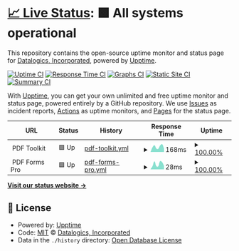 # [📈 Live Status](https://status.pdfrest.com): <!--live status--> **🟩 All systems operational**

This repository contains the open-source uptime monitor and status page for [Datalogics, Incorporated](https://www.datalogics.com), powered by [Upptime](https://github.com/upptime/upptime).

[![Uptime CI](https://github.com/datalogics/pdfRest-Status-Page/workflows/Uptime%20CI/badge.svg)](https://github.com/datalogics/pdfRest-Status-Page/actions?query=workflow%3A%22Uptime+CI%22)
[![Response Time CI](https://github.com/datalogics/pdfRest-Status-Page/workflows/Response%20Time%20CI/badge.svg)](https://github.com/datalogics/pdfRest-Status-Page/actions?query=workflow%3A%22Response+Time+CI%22)
[![Graphs CI](https://github.com/datalogics/pdfRest-Status-Page/workflows/Graphs%20CI/badge.svg)](https://github.com/datalogics/pdfRest-Status-Page/actions?query=workflow%3A%22Graphs+CI%22)
[![Static Site CI](https://github.com/datalogics/pdfRest-Status-Page/workflows/Static%20Site%20CI/badge.svg)](https://github.com/datalogics/pdfRest-Status-Page/actions?query=workflow%3A%22Static+Site+CI%22)
[![Summary CI](https://github.com/datalogics/pdfRest-Status-Page/workflows/Summary%20CI/badge.svg)](https://github.com/datalogics/pdfRest-Status-Page/actions?query=workflow%3A%22Summary+CI%22)

With [Upptime](https://upptime.js.org), you can get your own unlimited and free uptime monitor and status page, powered entirely by a GitHub repository. We use [Issues](https://github.com/datalogics/pdfRest-Status-Page/issues) as incident reports, [Actions](https://github.com/datalogics/pdfRest-Status-Page/actions) as uptime monitors, and [Pages](https://status.pdfrest.com) for the status page.

<!--start: status pages-->
<!-- This summary is generated by Upptime (https://github.com/upptime/upptime) -->
<!-- Do not edit this manually, your changes will be overwritten -->
<!-- prettier-ignore -->
| URL | Status | History | Response Time | Uptime |
| --- | ------ | ------- | ------------- | ------ |
| <img alt="" src="https://icons.duckduckgo.com/ip3/null.ico" height="13"> PDF Toolkit | 🟩 Up | [pdf-toolkit.yml](https://github.com/datalogics/pdfRest-Status-Page/commits/HEAD/history/pdf-toolkit.yml) | <details><summary><img alt="Response time graph" src="./graphs/pdf-toolkit/response-time-week.png" height="20"> 168ms</summary><br><a href="https://status.pdfrest.com/history/pdf-toolkit"><img alt="Response time 192" src="https://img.shields.io/endpoint?url=https%3A%2F%2Fraw.githubusercontent.com%2Fdatalogics%2FpdfRest-Status-Page%2FHEAD%2Fapi%2Fpdf-toolkit%2Fresponse-time.json"></a><br><a href="https://status.pdfrest.com/history/pdf-toolkit"><img alt="24-hour response time 114" src="https://img.shields.io/endpoint?url=https%3A%2F%2Fraw.githubusercontent.com%2Fdatalogics%2FpdfRest-Status-Page%2FHEAD%2Fapi%2Fpdf-toolkit%2Fresponse-time-day.json"></a><br><a href="https://status.pdfrest.com/history/pdf-toolkit"><img alt="7-day response time 168" src="https://img.shields.io/endpoint?url=https%3A%2F%2Fraw.githubusercontent.com%2Fdatalogics%2FpdfRest-Status-Page%2FHEAD%2Fapi%2Fpdf-toolkit%2Fresponse-time-week.json"></a><br><a href="https://status.pdfrest.com/history/pdf-toolkit"><img alt="30-day response time 192" src="https://img.shields.io/endpoint?url=https%3A%2F%2Fraw.githubusercontent.com%2Fdatalogics%2FpdfRest-Status-Page%2FHEAD%2Fapi%2Fpdf-toolkit%2Fresponse-time-month.json"></a><br><a href="https://status.pdfrest.com/history/pdf-toolkit"><img alt="1-year response time 192" src="https://img.shields.io/endpoint?url=https%3A%2F%2Fraw.githubusercontent.com%2Fdatalogics%2FpdfRest-Status-Page%2FHEAD%2Fapi%2Fpdf-toolkit%2Fresponse-time-year.json"></a></details> | <details><summary><a href="https://status.pdfrest.com/history/pdf-toolkit">100.00%</a></summary><a href="https://status.pdfrest.com/history/pdf-toolkit"><img alt="All-time uptime 100.00%" src="https://img.shields.io/endpoint?url=https%3A%2F%2Fraw.githubusercontent.com%2Fdatalogics%2FpdfRest-Status-Page%2FHEAD%2Fapi%2Fpdf-toolkit%2Fuptime.json"></a><br><a href="https://status.pdfrest.com/history/pdf-toolkit"><img alt="24-hour uptime 100.00%" src="https://img.shields.io/endpoint?url=https%3A%2F%2Fraw.githubusercontent.com%2Fdatalogics%2FpdfRest-Status-Page%2FHEAD%2Fapi%2Fpdf-toolkit%2Fuptime-day.json"></a><br><a href="https://status.pdfrest.com/history/pdf-toolkit"><img alt="7-day uptime 100.00%" src="https://img.shields.io/endpoint?url=https%3A%2F%2Fraw.githubusercontent.com%2Fdatalogics%2FpdfRest-Status-Page%2FHEAD%2Fapi%2Fpdf-toolkit%2Fuptime-week.json"></a><br><a href="https://status.pdfrest.com/history/pdf-toolkit"><img alt="30-day uptime 100.00%" src="https://img.shields.io/endpoint?url=https%3A%2F%2Fraw.githubusercontent.com%2Fdatalogics%2FpdfRest-Status-Page%2FHEAD%2Fapi%2Fpdf-toolkit%2Fuptime-month.json"></a><br><a href="https://status.pdfrest.com/history/pdf-toolkit"><img alt="1-year uptime 100.00%" src="https://img.shields.io/endpoint?url=https%3A%2F%2Fraw.githubusercontent.com%2Fdatalogics%2FpdfRest-Status-Page%2FHEAD%2Fapi%2Fpdf-toolkit%2Fuptime-year.json"></a></details>
| <img alt="" src="https://icons.duckduckgo.com/ip3/null.ico" height="13"> PDF Forms Pro | 🟩 Up | [pdf-forms-pro.yml](https://github.com/datalogics/pdfRest-Status-Page/commits/HEAD/history/pdf-forms-pro.yml) | <details><summary><img alt="Response time graph" src="./graphs/pdf-forms-pro/response-time-week.png" height="20"> 28ms</summary><br><a href="https://status.pdfrest.com/history/pdf-forms-pro"><img alt="Response time 38" src="https://img.shields.io/endpoint?url=https%3A%2F%2Fraw.githubusercontent.com%2Fdatalogics%2FpdfRest-Status-Page%2FHEAD%2Fapi%2Fpdf-forms-pro%2Fresponse-time.json"></a><br><a href="https://status.pdfrest.com/history/pdf-forms-pro"><img alt="24-hour response time 19" src="https://img.shields.io/endpoint?url=https%3A%2F%2Fraw.githubusercontent.com%2Fdatalogics%2FpdfRest-Status-Page%2FHEAD%2Fapi%2Fpdf-forms-pro%2Fresponse-time-day.json"></a><br><a href="https://status.pdfrest.com/history/pdf-forms-pro"><img alt="7-day response time 28" src="https://img.shields.io/endpoint?url=https%3A%2F%2Fraw.githubusercontent.com%2Fdatalogics%2FpdfRest-Status-Page%2FHEAD%2Fapi%2Fpdf-forms-pro%2Fresponse-time-week.json"></a><br><a href="https://status.pdfrest.com/history/pdf-forms-pro"><img alt="30-day response time 38" src="https://img.shields.io/endpoint?url=https%3A%2F%2Fraw.githubusercontent.com%2Fdatalogics%2FpdfRest-Status-Page%2FHEAD%2Fapi%2Fpdf-forms-pro%2Fresponse-time-month.json"></a><br><a href="https://status.pdfrest.com/history/pdf-forms-pro"><img alt="1-year response time 38" src="https://img.shields.io/endpoint?url=https%3A%2F%2Fraw.githubusercontent.com%2Fdatalogics%2FpdfRest-Status-Page%2FHEAD%2Fapi%2Fpdf-forms-pro%2Fresponse-time-year.json"></a></details> | <details><summary><a href="https://status.pdfrest.com/history/pdf-forms-pro">100.00%</a></summary><a href="https://status.pdfrest.com/history/pdf-forms-pro"><img alt="All-time uptime 100.00%" src="https://img.shields.io/endpoint?url=https%3A%2F%2Fraw.githubusercontent.com%2Fdatalogics%2FpdfRest-Status-Page%2FHEAD%2Fapi%2Fpdf-forms-pro%2Fuptime.json"></a><br><a href="https://status.pdfrest.com/history/pdf-forms-pro"><img alt="24-hour uptime 100.00%" src="https://img.shields.io/endpoint?url=https%3A%2F%2Fraw.githubusercontent.com%2Fdatalogics%2FpdfRest-Status-Page%2FHEAD%2Fapi%2Fpdf-forms-pro%2Fuptime-day.json"></a><br><a href="https://status.pdfrest.com/history/pdf-forms-pro"><img alt="7-day uptime 100.00%" src="https://img.shields.io/endpoint?url=https%3A%2F%2Fraw.githubusercontent.com%2Fdatalogics%2FpdfRest-Status-Page%2FHEAD%2Fapi%2Fpdf-forms-pro%2Fuptime-week.json"></a><br><a href="https://status.pdfrest.com/history/pdf-forms-pro"><img alt="30-day uptime 100.00%" src="https://img.shields.io/endpoint?url=https%3A%2F%2Fraw.githubusercontent.com%2Fdatalogics%2FpdfRest-Status-Page%2FHEAD%2Fapi%2Fpdf-forms-pro%2Fuptime-month.json"></a><br><a href="https://status.pdfrest.com/history/pdf-forms-pro"><img alt="1-year uptime 100.00%" src="https://img.shields.io/endpoint?url=https%3A%2F%2Fraw.githubusercontent.com%2Fdatalogics%2FpdfRest-Status-Page%2FHEAD%2Fapi%2Fpdf-forms-pro%2Fuptime-year.json"></a></details>

<!--end: status pages-->

[**Visit our status website →**](https://status.pdfrest.com)

## 📄 License

- Powered by: [Upptime](https://github.com/upptime/upptime)
- Code: [MIT](./LICENSE) © [Datalogics, Incorporated](https://www.datalogics.com)
- Data in the `./history` directory: [Open Database License](https://opendatacommons.org/licenses/odbl/1-0/)
